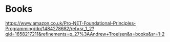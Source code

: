 # Books

https://www.amazon.co.uk/Pro-NET-Foundational-Principles-Programming/dp/1484278682/ref=sr_1_2?qid=1658217211&refinements=p_27%3AAndrew+Troelsen&s=books&sr=1-2

